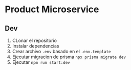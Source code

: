# Product Microservice

## Dev

1. CLonar el repositorio
2. Instalar dependencias
3. Crear archivo `.env` basado en el `.env.template`
4. Ejecutar migracion de prisma `npx prisma migrate dev`
5. Ejecutar `npm run start:dev`
